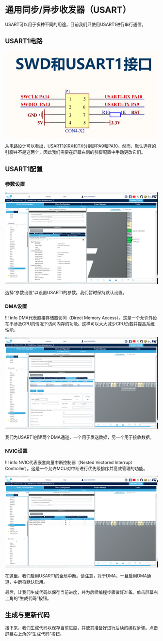# 通用同步/异步收发器（USART）

USART可以用于多种不同的用途，目前我们只使用USART1进行串行通信。

## USART1电路
![USART1_CIRCUIT](usart_circuit.png)

从电路设计可以看出，USART1的RX和TX分别是PA9和PA10。然而，默认选择的引脚并不是这两个，因此我们需要在屏幕右侧的引脚配置中手动更改它们。

## USART1配置

### 参数设置
![PARAMETER](config_usart_para.png)

选择“参数设置”以设置USART1的参数。我们暂时保持默认设置。

### DMA设置

!!! info
    DMA代表直接存储器访问（Direct Memory Access）。这是一个允许外设在不涉及CPU的情况下访问内存的功能。这样可以大大减少CPU负载并提高系统性能。

![DMA](config_usart_dma.png)

我们为USART1创建两个DMA通道，一个用于发送数据，另一个用于接收数据。

### NVIC设置

!!! info
    NVIC代表嵌套向量中断控制器（Nested Vectored Interrupt Controller）。这是一个允许MCU对中断进行优先级排序并高效管理的功能。

![NVIC](config_usart_nvic.png)

在这里，我们启用USART1的全局中断。请注意，对于DMA，一旦启用DMA通道，中断将默认启用。

最后，让我们生成代码以保存当前进度，并为后续编程步骤做好准备。单击屏幕右上角的“生成代码”按钮。

## 生成与更新代码
接下来，我们生成代码以保存当前进度，并使其准备好进行后续的编程步骤。点击屏幕右上角的“生成代码”按钮。